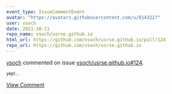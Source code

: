 ```yaml
---
event_type: IssueCommentEvent
avatar: "https://avatars.githubusercontent.com/u/814322?"
user: vsoch
date: 2021-10-11
repo_name: vsoch/usrse.github.io
html_url: https://github.com/vsoch/usrse.github.io/pull/124
repo_url: https://github.com/vsoch/usrse.github.io
---
```


<a href='https://github.com/vsoch' target='_blank'>vsoch</a> commented on issue <a href='https://github.com/vsoch/usrse.github.io/pull/124' target='_blank'>vsoch/usrse.github.io#124</a>.

<small>yep!...</small>

<a href='https://github.com/vsoch/usrse.github.io/pull/124' target='_blank'>View Comment</a>
